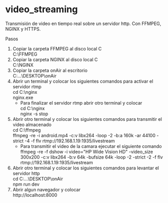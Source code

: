 # video_streaming
Transmisión de video en tiempo real sobre un servidor http. Con FFMPEG, NGINX y HTTPS.

Pasos
1. Copiar la carpeta FFMPEG al disco local C  <br>
   C:\FFMPEG
2. Copiar la carpeta NGINX al disco local C <br>
   C:\NGINX
3. Copiar la carpeta onAir al escritorio <br>
   C:\...\DESKTOP\onAir
4. Abrir un terminal y colocar los siguientes comandos para activar el servidor rtmp <br>
   cd C:\nginx  <br>
   nginx.exe
   - Para finalizar el servidor rtmp abrir otro terminal y colocar <br>
      cd C:\nginx <br>
      nginx -s stop
5. Abrir otro terminal y colocar los siguientes comandos para transmitir el video almacenado <br>
   cd C:\ffmpeg <br>
   ffmpeg -re -i android.mp4 -c:v libx264 -loop -2 -b:a 160k -ar 44100 -strict -4 -f flv rtmp://192.168.1.19:1935/livestream
   - Para transmitir el video de la camara ejecutar el siguiente comando  <br>
      ffmpeg -re -f dshow -i video="HP Wide Vision HD" -video_size 300x200 -c:v libx264 -b:v 64k -bufsize 64k -loop -2 -strict -2 -f flv rtmp://192.168.1.19:1935/livestream
6. Abrir otro terminal y colocar los siguientes comandos para levantar el servidor http <br>
   cd C:\...\DESKTOP\onAir <br>
   npm run dev 
7. Abrir algun navegador y colocar <br>
   http://localhost:8000
   
  
  
 
 
